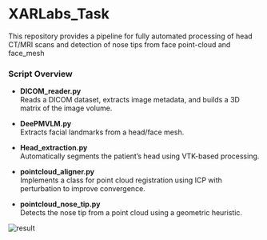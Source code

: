 # XARLabs_Task
This repository provides a pipeline for fully automated processing of head CT/MRI scans and detection of nose tips from face point-cloud and face_mesh

### Script Overview

- **DICOM_reader.py**  
  Reads a DICOM dataset, extracts image metadata, and builds a 3D matrix of the image volume.

- **DeePMVLM.py**  
  Extracts facial landmarks from a head/face mesh.

- **Head_extraction.py**  
  Automatically segments the patient’s head using VTK-based processing.

- **pointcloud_aligner.py**  
  Implements a class for point cloud registration using ICP with perturbation to improve convergence.

- **pointcloud_nose_tip.py**  
  Detects the nose tip from a point cloud using a geometric heuristic.
  
![result](https://github.com/user-attachments/assets/ef2a1ed5-5373-41ea-8829-ad4b6b96f746)
